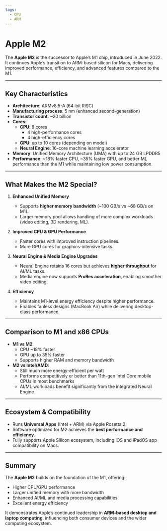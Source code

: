 ```yaml
---
tags:
  - CPU
  - ARM
---
```


# Apple M2

The **Apple M2** is the successor to Apple’s M1 chip, introduced in June 2022.  
It continues Apple’s transition to ARM-based silicon for Macs, delivering improved performance, efficiency, and advanced features compared to the M1.

---

## Key Characteristics

- **Architecture**: ARMv8.5-A (64-bit RISC)
- **Manufacturing process**: 5 nm (enhanced second-generation)
- **Transistor count**: ~20 billion
- **Cores**:
  - **CPU**: 8 cores
    - 4 high-performance cores
    - 4 high-efficiency cores
  - **GPU**: up to 10 cores (depending on model)
  - **Neural Engine**: 16-core machine learning accelerator
- **Memory**: Unified Memory Architecture (UMA) with up to 24 GB LPDDR5
- **Performance**: ~18% faster CPU, ~35% faster GPU, and better ML performance than the M1 while maintaining low power consumption.

---

## What Makes the M2 Special?

1. **Enhanced Unified Memory**  
   - Supports **higher memory bandwidth** (~100 GB/s vs ~68 GB/s on M1).  
   - Larger memory pool allows handling of more complex workloads (video editing, 3D rendering, ML).

2. **Improved CPU & GPU Performance**  
   - Faster cores with improved instruction pipelines.  
   - More GPU cores for graphics-intensive tasks.  

3. **Neural Engine & Media Engine Upgrades**  
   - Neural Engine retains 16 cores but achieves **higher throughput** for AI/ML tasks.  
   - Media engine now supports **ProRes acceleration**, enabling smoother video editing.

4. **Efficiency**  
   - Maintains M1-level energy efficiency despite higher performance.  
   - Enables fanless designs (MacBook Air) while delivering desktop-class performance.

---

## Comparison to M1 and x86 CPUs

- **M1 vs M2**:  
  - CPU ~18% faster  
  - GPU up to 35% faster  
  - Supports higher RAM and memory bandwidth  
- **M2 vs Intel/AMD**:  
  - Still much more energy-efficient per watt  
  - Performs competitively or better than 11th-gen Intel Core mobile CPUs in most benchmarks  
  - AI/ML workloads benefit significantly from the integrated Neural Engine

---

## Ecosystem & Compatibility

- Runs **Universal Apps** (Intel + ARM) via Apple Rosetta 2.  
- Software optimized for M2 achieves the **best performance and efficiency**.  
- Fully supports Apple Silicon ecosystem, including iOS and iPadOS app compatibility on Macs.

---

## Summary

The **Apple M2** builds on the foundation of the M1, offering:  
- Higher CPU/GPU performance  
- Larger unified memory with more bandwidth  
- Enhanced AI/ML and media processing capabilities  
- Excellent energy efficiency  

It demonstrates Apple’s continued leadership in **ARM-based desktop and laptop computing**, influencing both consumer devices and the wider computing ecosystem.

